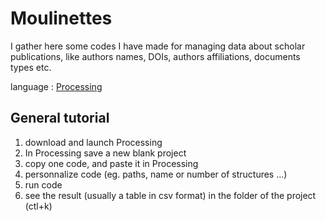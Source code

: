 # Moulinettes
I gather here some codes I have made for managing data about scholar publications, like authors names, DOIs, authors affiliations, documents types etc.

language : [Processing](https://processing.org/) 

## General tutorial
1. download and launch Processing
2. In Processing save a new blank project
3. copy one code, and paste it in Processing
4. personnalize code (eg. paths, name or number of structures ...)
5. run code
6. see the result (usually a table in csv format) in the folder of the project (ctl+k)



